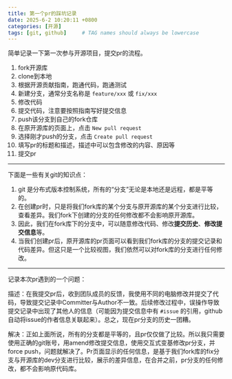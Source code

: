 ```yaml
---
title: 第一个pr的踩坑记录
date: 2025-6-2 10:20:11 +0800
categories: [开源]
tags: [git, github]     # TAG names should always be lowercase
---
```


简单记录一下第一次参与开源项目，提交pr的流程。
1. fork开源库
2. clone到本地
3. 根据开源贡献指南，跑通代码，跑通测试
4. 新建分支，通常分支名称是 `feature/xxx` 或 `fix/xxx`
5. 修改代码
6. 提交代码，注意要按照指南写好提交信息
7. push该分支到自己的fork仓库
8. 在原开源库的页面上，点击 `New pull request`
9. 选择刚才push的分支，点击 `Create pull request`
10. 填写pr的标题和描述，描述中可以包含修改的内容、原因等
11. 提交pr

-------

下面是一些有关git的知识点：
1. git 是分布式版本控制系统，所有的“分支”无论是本地还是远程，都是平等的。
2. 在创建pr时，只是将我们fork库的某个分支与原开源库的某个分支进行比较，查看差异。我们fork下创建的分支的任何修改都不会影响原开源库。
3. 因此，我们在fork库下的分支中，可以随意修改代码、修改**提交历史**、**修改提交信息**等。
4. 当我们创建pr后，原开源库的pr页面可以看到我们fork库的分支的提交记录和代码差异。但这只是一个比较视图，我们依然可以对fork库的分支进行任何修改。

------------ 

记录本次pr遇到的一个问题：

描述：在我提交pr后，收到团队成员的反馈，我使用不同的电脑修改并提交了代码，导致提交记录中Committer与Author不一致。后续修改过程中，误操作导致提交记录中出现了其他人的信息（可能因为提交信息中有 `#issue` 的引用，github自动将issue的作者信息关联起来）。总之，现在pr分支的历史一团糟。

解决：正如上面所说，所有的分支都是平等的，且pr仅仅做了比较。所以我只需要使用正确的git账号，用amend修改提交信息，使用交互式变基修改pr分支，并force push，问题就解决了。Pr页面显示的任何信息，是基于我们fork库的fix分支与开源库的dev分支进行比较，展示的差异信息，在合并之前，pr分支的任何修改，都不会影响原代码库。